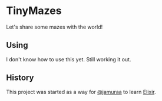 # TinyMazes

Let's share some mazes with the world!

## Using

I don't know how to use this yet.  Still working it out.

## History

This project was started as a way for [@jamuraa](http://twitter.com/jamuraa) to learn [Elixir](http://elixir-lang.org).
